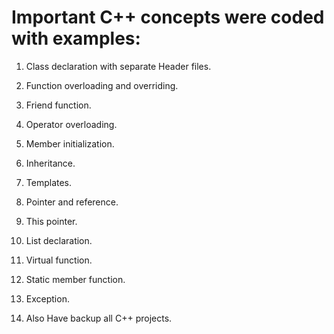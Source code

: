 
# Important C++ concepts were coded with examples:
1. Class declaration with separate Header files.
2. Function overloading and overriding.
3. Friend function.
4. Operator overloading.
5. Member initialization.
6. Inheritance.
7. Templates.
8. Pointer and reference.
9. This pointer.
10. List declaration.
11. Virtual function.
12. Static member function.
13. Exception.

14. Also Have backup all C++ projects.
